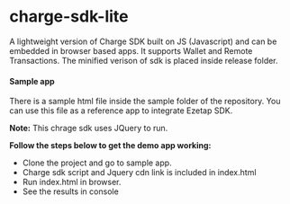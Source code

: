 # charge-sdk-lite
A lightweight version of Charge SDK built on JS (Javascript) and can be embedded in browser based apps. It supports Wallet and Remote Transactions.
The minified verison of sdk is placed inside release folder.


<h4> Sample app  </h4>
There is a sample html file inside the sample folder of the repository. You can use this file as a reference app to integrate Ezetap SDK.

<b>Note:</b> This chrage sdk uses JQuery to run.

<b> Follow the steps below to get the demo app working: </b>
<ul>
  <li> Clone the project and go to sample app.</li>
  <li> Charge sdk script and Jquery cdn link is included in index.html</li>
  <li> Run index.html in browser.</li>
  <li> See the results in console</li>
</ul>
